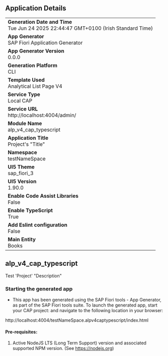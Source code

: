 ## Application Details
|               |
| ------------- |
|**Generation Date and Time**<br>Tue Jun 24 2025 22:44:47 GMT+0100 (Irish Standard Time)|
|**App Generator**<br>SAP Fiori Application Generator|
|**App Generator Version**<br>0.0.0|
|**Generation Platform**<br>CLI|
|**Template Used**<br>Analytical List Page V4|
|**Service Type**<br>Local CAP|
|**Service URL**<br>http://localhost:4004/admin/|
|**Module Name**<br>alp_v4_cap_typescript|
|**Application Title**<br>Project&#39;s &#34;Title&#34;|
|**Namespace**<br>testNameSpace|
|**UI5 Theme**<br>sap_fiori_3|
|**UI5 Version**<br>1.90.0|
|**Enable Code Assist Libraries**<br>False|
|**Enable TypeScript**<br>True|
|**Add Eslint configuration**<br>False|
|**Main Entity**<br>Books|

## alp_v4_cap_typescript

Test &#39;Project&#39; &#34;Description&#34;

### Starting the generated app

-   This app has been generated using the SAP Fiori tools - App Generator, as part of the SAP Fiori tools suite.  To launch the generated app, start your CAP project:  and navigate to the following location in your browser:

http://localhost:4004/testNameSpace.alpv4captypescript/index.html

#### Pre-requisites:

1. Active NodeJS LTS (Long Term Support) version and associated supported NPM version.  (See https://nodejs.org)


